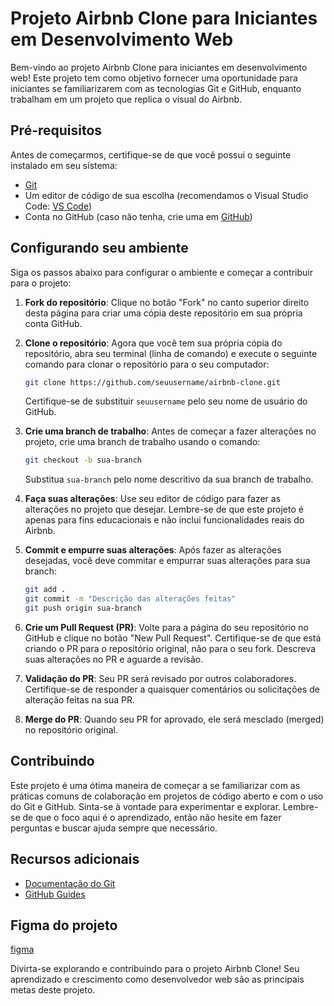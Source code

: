 ﻿# Projeto Airbnb Clone para Iniciantes em Desenvolvimento Web

Bem-vindo ao projeto Airbnb Clone para iniciantes em desenvolvimento web! Este projeto tem como objetivo fornecer uma oportunidade para iniciantes se familiarizarem com as tecnologias Git e GitHub, enquanto trabalham em um projeto que replica o visual do Airbnb.

## Pré-requisitos

Antes de começarmos, certifique-se de que você possui o seguinte instalado em seu sistema:

- [Git](https://git-scm.com/)
- Um editor de código de sua escolha (recomendamos o Visual Studio Code: [VS Code](https://code.visualstudio.com/))
- Conta no GitHub (caso não tenha, crie uma em [GitHub](https://github.com/))

## Configurando seu ambiente

Siga os passos abaixo para configurar o ambiente e começar a contribuir para o projeto:

1. **Fork do repositório**: Clique no botão "Fork" no canto superior direito desta página para criar uma cópia deste repositório em sua própria conta GitHub.

2. **Clone o repositório**: Agora que você tem sua própria cópia do repositório, abra seu terminal (linha de comando) e execute o seguinte comando para clonar o repositório para o seu computador:

    ```bash
    git clone https://github.com/seuusername/airbnb-clone.git
    ```

    Certifique-se de substituir `seuusername` pelo seu nome de usuário do GitHub.

3. **Crie uma branch de trabalho**: Antes de começar a fazer alterações no projeto, crie uma branch de trabalho usando o comando:

    ```bash
    git checkout -b sua-branch
    ```

    Substitua `sua-branch` pelo nome descritivo da sua branch de trabalho.

4. **Faça suas alterações**: Use seu editor de código para fazer as alterações no projeto que desejar. Lembre-se de que este projeto é apenas para fins educacionais e não inclui funcionalidades reais do Airbnb.

5. **Commit e empurre suas alterações**: Após fazer as alterações desejadas, você deve commitar e empurrar suas alterações para sua branch:

    ```bash
    git add .
    git commit -m "Descrição das alterações feitas"
    git push origin sua-branch
    ```

6. **Crie um Pull Request (PR)**: Volte para a página do seu repositório no GitHub e clique no botão "New Pull Request". Certifique-se de que está criando o PR para o repositório original, não para o seu fork. Descreva suas alterações no PR e aguarde a revisão.

7. **Validação do PR**: Seu PR será revisado por outros colaboradores. Certifique-se de responder a quaisquer comentários ou solicitações de alteração feitas na sua PR.

8. **Merge do PR**: Quando seu PR for aprovado, ele será mesclado (merged) no repositório original.

## Contribuindo

Este projeto é uma ótima maneira de começar a se familiarizar com as práticas comuns de colaboração em projetos de código aberto e com o uso do Git e GitHub. Sinta-se à vontade para experimentar e explorar. Lembre-se de que o foco aqui é o aprendizado, então não hesite em fazer perguntas e buscar ajuda sempre que necessário.

## Recursos adicionais

- [Documentação do Git](https://git-scm.com/doc)
- [GitHub Guides](https://guides.github.com/)

## Figma do projeto

[figma](https://www.figma.com/file/TL8Dw8dKCi1D3oAJHUMn8o/Airbnb-x-Figma-(Community)?type=design&mode=design&t=yXVBAHbNiW9v7Zq4-0)

Divirta-se explorando e contribuindo para o projeto Airbnb Clone! Seu aprendizado e crescimento como desenvolvedor web são as principais metas deste projeto.
